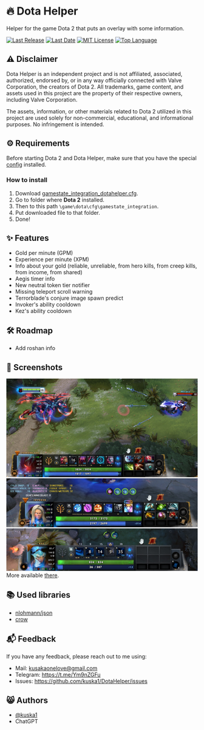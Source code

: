# 🔥 Dota Helper

Helper for the game Dota 2 that puts an overlay with some information.

[![Last Release](https://img.shields.io/github/v/release/kuska1/DotaHelper)](https://github.com/kuska1/DotaHelper/releases)
[![Last Date](https://img.shields.io/github/release-date/kuska1/DotaHelper)](https://github.com/kuska1/DotaHelper/releases)
[![MIT License](https://img.shields.io/github/license/kuska1/DotaHelper)](https://github.com/kuska1/DotaHelper?tab=MIT-1-ov-file)
[![Top Language](https://img.shields.io/github/languages/top/kuska1/DotaHelper)](https://github.com/kuska1/DotaHelper/search?l=c%2B%2B)

## ⚠️ Disclaimer

Dota Helper is an independent project and is not affiliated, associated, authorized, endorsed by, or in any way officially connected with Valve Corporation, the creators of Dota 2. All trademarks, game content, and assets used in this project are the property of their respective owners, including Valve Corporation.

The assets, information, or other materials related to Dota 2 utilized in this project are used solely for non-commercial, educational, and informational purposes. No infringement is intended.

## ⚙️ Requirements

Before starting Dota 2 and Dota Helper, make sure that you have the special [config](https://github.com/kuska1/DotaHelper/blob/master/gamestate_integration_dotahelper.cfg) installed.

### How to install

1. Download [gamestate_integration_dotahelper.cfg](https://github.com/kuska1/DotaHelper/blob/master/gamestate_integration_dotahelper.cfg).
2. Go to folder where **Dota 2** installed.
3. Then to this path `\game\dota\cfg\gamestate_integration`.
4. Put downloaded file to that folder.
5. Done!

## ✨ Features

- Gold per minute (GPM) 
- Experience per minute (XPM)
- Info about your gold (reliable, unreliable, from hero kills, from creep kills, from income, from shared)
- Aegis timer info
- New neutral token tier notifier
- Missing teleport scroll warning
- Terrorblade's conjure image spawn predict
- Invoker's ability cooldown
- Kez's ability cooldown

## 🛠 Roadmap

- Add roshan info

## 🌄 Screenshots

![Terrorblade Conjure Image Predict](https://github.com/kuska1/DotaHelper/blob/master/Screenshots/terrorblade.jpg)
![Invoker's Ability Cooldown](https://github.com/kuska1/DotaHelper/blob/master/Screenshots/invoker.jpg)
![Kez's Ability Cooldown](https://github.com/kuska1/DotaHelper/blob/master/Screenshots/kez.jpg)
More available [there](https://github.com/kuska1/DotaHelper/tree/master/Screenshots).
## 📚 Used libraries

- [nlohmann/json](https://github.com/nlohmann/json)
- [crow](https://github.com/CrowCpp/Crow)

## 📬 Feedback

If you have any feedback, please reach out to me using:
- Mail: kusakaonelove@gmail.com
- Telegram: https://t.me/Ym9nZGFu
- Issues: https://github.com/kuska1/DotaHelper/issues

## 😸 Authors

- [@kuska1](https://www.github.com/kuska1)
- ChatGPT
